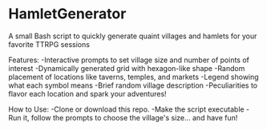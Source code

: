 # HamletGenerator
A small Bash script to quickly generate quaint villages and hamlets for your favorite TTRPG sessions

Features:
-Interactive prompts to set village size and number of points of interest
-Dynamically generated grid with hexagon-like shape
-Random placement of locations like taverns, temples, and markets
-Legend showing what each symbol means
-Brief random village description
-Peculiarities to flavor each location and spark your adventures!

How to Use:
-Clone or download this repo.
-Make the script executable
-Run it, follow the prompts to choose the village's size... and have fun!
